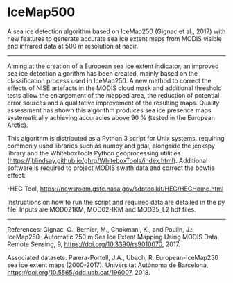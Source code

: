 # IceMap500
A sea ice detection algorithm based on IceMap250 (Gignac et al., 2017) with new features to generate accurate sea ice extent maps from MODIS visible and infrared data at 500 m resolution at nadir.

***********************************************************************************************************************************

Aiming at the creation of a European sea ice extent indicator, an improved sea ice detection algorithm has been created, mainly based on the classification process used in IceMap250. A new method to correct the effects of NISE artefacts in the MODIS cloud mask and additional threshold tests allow the
enlargement of the mapped area, the reduction of potential error sources and a qualitative improvement of the resulting maps.
Quality assessment has shown this algorithm produces sea ice presence maps systematically achieving accuracies above 90 % (tested in the European Arctic).

This algorithm is distributed as a Python 3 script for Unix systems, requiring commonly used libraries such as numpy and gdal, alongside the jenkspy library and the WhiteboxTools Python geoprocessing utilities (https://jblindsay.github.io/ghrg/WhiteboxTools/index.html). Additional software is required to project MODIS swath data and correct the bowtie effect:

-HEG Tool, https://newsroom.gsfc.nasa.gov/sdptoolkit/HEG/HEGHome.html

Instructions on how to run the script and required data are detailed in the py file.
Inputs are MOD021KM, MOD02HKM and MOD35_L2 hdf files.

***********************************************************************************************************************************

References: Gignac, C., Bernier, M., Chokmani, K., and Poulin, J.: IceMap250- Automatic 250 m Sea Ice Extent Mapping Using MODIS
Data, Remote Sensing, 9, https://doi.org/10.3390/rs9010070, 2017.

Associated datasets: Parera-Portell, J.A., Ubach, R.  European-IceMap250 sea ice extent maps (2000-2017). Universitat Autònoma de
Barcelona,  https://doi.org/10.5565/ddd.uab.cat/196007, 2018.
